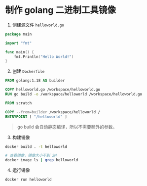# 制作 golang 二进制工具镜像

1. 创建源文件 `helloworld.go`

```go
package main

import "fmt"

func main() {
	fmt.Println("Hello World!")
}
```

2. 创建 `Dockerfile`

```dockerfile
FROM golang:1.18 AS builder

COPY helloworld.go /workspace/helloworld.go
RUN go build -o /workspace/helloworld /workspace/helloworld.go

FROM scratch

COPY --from=builder /workspace/helloworld /
ENTRYPOINT [ "/helloworld" ]
```

> go build 会自动静态编译，所以不需要额外的参数。

3. 构建镜像

```sh
docker build . -t helloworld

# 查看镜像，镜像大小不到 2M
docker image ls | grep helloworld
```

4. 运行镜像

```sh
docker run helloworld
```
